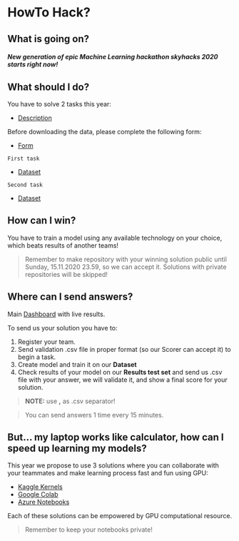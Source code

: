 HowTo Hack?
============

What is going on?
------------

##### New generation of epic Machine Learning hackathon skyhacks 2020 starts right now!
 
What should I do?
------------

You have to solve 2 tasks this year:

* [Description](https://github.com/skyhackspl/Challenges/blob/master/2020/README.md)

Before downloading the data, please complete the following form:
* [Form](https://forms.gle/x2sAd9ouFpH5AdpT6)

`First task`
* [Dataset](https://drive.google.com/file/d/1gY2eakuPx-r6BgqRkD-vLXCr9x1NejZ9/view?usp=sharing)

`Second task`
* [Dataset](https://drive.google.com/drive/folders/14Dm5v8znGs-rG2L-A3V1_c8NCVL7nAUl)

 
How can I win?
------------

You have to train a model using any available technology on your choice, which beats results of another teams! 
> Remember to make repository with your winning solution public until Sunday, 15.11.2020 23.59, so we can accept it. Solutions with private repositories will be skipped!

 
Where can I send answers?
------------
Main [Dashboard](https://judge.skyhacks.io/) with live results.

To send us your solution you have to:
1. Register your team.
2. Send validation .csv file in proper format (so our Scorer can accept it) to begin a task.
3. Create model and train it on our **Dataset**
4. Check results of your model on our **Results test set** and send us .csv file with your answer, we will validate it, and show a final score for your solution. 

> **NOTE:** use **,** as .csv separator!

> You can send answers 1 time every 15 minutes.


 
But… my laptop works like calculator, how can I speed up learning my models?
------------
This year we propose to use 3 solutions where you can collaborate with your teammates and make learning process fast and fun using GPU:

* [Kaggle Kernels](https://www.kaggle.com/kernels)
* [Google Colab](https://colab.research.google.com/notebooks/welcome.ipynb#)
* [Azure Notebooks](https://notebooks.azure.com/)
 
Each of these solutions can be empowered by GPU computational resource. 

>Remember to keep your notebooks private!


